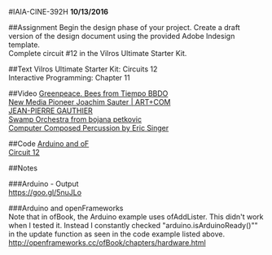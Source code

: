 #IAIA-CINE-392H
**10/13/2016**

##Assignment
Begin the design phase of your project. Create a draft version of the design document using the provided Adobe Indesign template.  
Complete circuit #12 in the Vilros Ultimate Starter Kit.  

##Text
Vilros Ultimate Starter Kit: Circuits 12  
Interactive Programming: Chapter 11  

##Video
[Greenpeace. Bees from Tiempo BBDO](https://vimeo.com/154169546)  
[New Media Pioneer Joachim Sauter | ART+COM](https://www.youtube.com/watch?v=A-LjNDcqJM0)  
[JEAN-PIERRE GAUTHIER](http://www.jackshainman.com/artists/artists-2/jean-pierre-gauthier)  
[Swamp Orchestra from bojana petkovic](https://vimeo.com/173816252)  
[Computer Composed Percussion by Eric Singer](https://www.youtube.com/watch?v=YBXISNyznCk)  

##Code
[Arduino and oF](../demo/017_Arduino)  
[Circuit 12](../arduino-kit/Circuit_12/Circuit_12.ino)  

##Notes  

###Arduino - Output  
https://goo.gl/5nuJLo  

###Arduino and openFrameworks  
Note that in ofBook, the Arduino example uses ofAddLister. This didn't work when I tested it. Instead I constantly checked "arduino.isArduinoReady()"" in the update function as seen in the code example listed above. 
http://openframeworks.cc/ofBook/chapters/hardware.html
